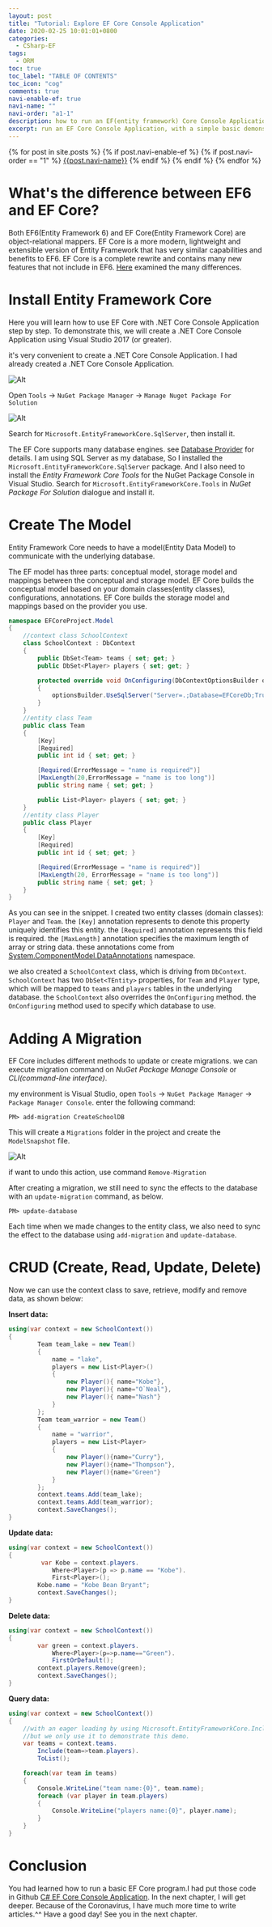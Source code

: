 ```yaml
---
layout: post
title: "Tutorial: Explore EF Core Console Application"
date: 2020-02-25 10:01:01+0800
categories:
  - CSharp-EF
tags:
  - ORM
toc: true
toc_label: "TABLE OF CONTENTS"
toc_icon: "cog"
comments: true
navi-enable-ef: true
navi-name: ""
navi-order: "a1-1"
description: how to run an EF(entity framework) Core Console Application, with a simple, basic demonstration.
excerpt: run an EF Core Console Application, with a simple basic demonstration.
---
```

<!--navigation bar-->
<div class='navi-link-container'>
  {% for post in site.posts %}
    {% if post.navi-enable-ef %}
      {%  if post.navi-order == "1" %}
          <a href="{{ site.baseurl }}{{ post.url }}" class='navi-link'>{{post.navi-name}}</a>
      {% endif %}
    {% endif %}
  {% endfor %}
</div>
<!--navigation bar-->

# What's the difference between EF6 and EF Core?
Both EF6(Entity Framework 6) and EF Core(Entity Framework Core) are object-relational mappers. EF Core is a more modern, lightweight and extensible version of Entity Framework that has very similar capabilities and benefits to EF6. EF Core is a complete rewrite and contains many new features that not include in EF6.  [Here][1] examined the many differences.

# Install Entity Framework Core
Here you will learn how to use EF Core with .NET Core Console Application step by step. To demonstrate this, we will create a .NET Core Console Application using Visual Studio 2017 (or greater).

it's very convenient to create a .NET Core Console Application. I had already created a .NET Core Console Application.

![Alt][3]

Open `Tools` -> `NuGet Package Manager` -> `Manage Nuget Package For Solution`

![Alt][4]

Search for `Microsoft.EntityFrameworkCore.SqlServer`, then install it.

The EF Core supports many database engines. see [Database Provider][2] for details. I am using SQL Server as my database, So I installed the `Microsoft.EntityFrameworkCore.SqlServer` package. And I also need to install the *Entity Framework Core Tools* for the NuGet Package Console in Visual Studio. Search for `Microsoft.EntityFrameworkCore.Tools` in *NuGet Package For Solution* dialogue and install it.

# Create The Model
Entity Framework Core needs to have a model(Entity Data Model) to communicate with the underlying database. 

The EF model has three parts: conceptual model, storage model and mappings between the conceptual and storage model. EF Core builds the conceptual model based on your domain classes(entity classes), configurations, annotations.  EF Core builds the storage model and mappings based on the provider you use.

```c#
namespace EFCoreProject.Model
{
    //context class SchoolContext
    class SchoolContext : DbContext
    {
        public DbSet<Team> teams { set; get; }
        public DbSet<Player> players { set; get; }

        protected override void OnConfiguring(DbContextOptionsBuilder optionsBuilder)
        {
            optionsBuilder.UseSqlServer("Server=.;Database=EFCoreDb;Trusted_Connection=True;");
        }
    }
    //entity class Team
    public class Team
    {
        [Key]
        [Required]
        public int id { set; get; }

        [Required(ErrorMessage = "name is required")]
        [MaxLength(20,ErrorMessage = "name is too long")]
        public string name { set; get; }

        public List<Player> players { set; get; }
    }
    //entity class Player
    public class Player 
    {
        [Key]
        [Required]
        public int id { set; get; }

        [Required(ErrorMessage = "name is required")]
        [MaxLength(20, ErrorMessage = "name is too long")]
        public string name { set; get; }
    }
}
```

As you can see in the snippet. I created two entity classes (domain classes): `Player` and `Team`. the `[Key]` annotation represents to denote this property uniquely identifies this entity. the `[Required]` annotation represents this field is required. the `[MaxLength]` annotation specifies the maximum length of array or string data. these annotations come from 
[System.ComponentModel.DataAnnotations][5] namespace.

we also created a `SchoolContext` class, which is driving from `DbContext`. `SchoolContext` has two `DbSet<TEntity>` properties, for `Team` and `Player` type, which will be mapped to `teams` and `players` tables in the underlying database. the `SchoolContext` also overrides the `OnConfiguring` method. the `OnConfiguring` method used to specify which database to use. 

# Adding A Migration
EF Core includes different methods to update or create migrations. we can execute migration command on *NuGet Package Manage Console* or *CLI(command-line interface)*.

my environment is Visual Studio, open `Tools` -> `NuGet Package Manager` -> `Package Manager Console`. enter the following command:
```
PM> add-migration CreateSchoolDB
```

This will create a `Migrations` folder in the project and create the `ModelSnapshot` file.

![Alt][6]

if want to undo this action, use command `Remove-Migration`

After creating a migration, we still need to sync the effects to the database with an `update-migration` command, as below.
```
PM> update-database
```

Each time when we made changes to the entity class, we also need to sync the effect to the database using `add-migration` and `update-database`.


# CRUD (Create, Read, Update, Delete)
Now we can use the context class to save, retrieve, modify and remove data, as shown below:

**Insert data:**
```c#
using(var context = new SchoolContext())
{
        Team team_lake = new Team()
        {
            name = "lake",
            players = new List<Player>()
            {
                new Player(){ name="Kobe"},
                new Player(){ name="O`Neal"},
                new Player(){ name="Nash"}
            }
        };
        Team team_warrior = new Team()
        {
            name = "warrior",
            players = new List<Player>
            {
                new Player(){name="Curry"},
                new Player(){name="Thompson"},
                new Player(){name="Green"}
            }
        };
        context.teams.Add(team_lake);
        context.teams.Add(team_warrior);
        context.SaveChanges();
}
```

**Update data:**

```c#
using(var context = new SchoolContext())
{                
         var Kobe = context.players.
            Where<Player>(p => p.name == "Kobe").
            First<Player>();
        Kobe.name = "Kobe Bean Bryant";
        context.SaveChanges();
}
```

**Delete data:**

```c#
using(var context = new SchoolContext())
{
        var green = context.players.
            Where<Player>(p=>p.name=="Green").
            FirstOrDefault();
        context.players.Remove(green);
        context.SaveChanges();
}
```

**Query data:**

```c#
using(var context = new SchoolContext())
{
    //with an eager loading by using Microsoft.EntityFrameworkCore.Include,it's not wise.
    //but we only use it to demonstrate this demo.
    var teams = context.teams.
        Include(team=>team.players).
        ToList();

    foreach(var team in teams)
    {
        Console.WriteLine("team name:{0}", team.name);
        foreach (var player in team.players)
        {
            Console.WriteLine("players name:{0}", player.name);
        }
    }
}
```

# Conclusion

You had learned how to run a basic EF Core program.I had put those code in Github [C# EF Core Console Application][7]. In the next chapter, I will get deeper. Because of the Coronavirus, I have much more time to write articles.^^ Have a good day! See you in the next chapter.

[1]:https://docs.microsoft.com/en-us/ef/efcore-and-ef6/index
[2]:https://docs.microsoft.com/en-us/ef/core/providers/index?tabs=vs
[3]:/blog/public/img/2020-02-25-Tutorial-Explore-EF-Core-Console-Application-a.png
[4]:/blog/public/img/2020-02-25-Tutorial-Explore-EF-Core-Console-Application-b.png
[5]:https://docs.microsoft.com/en-us/dotnet/api/system.componentmodel.dataannotations?redirectedfrom=MSDN&view=netframework-4.8
[6]:/blog/public/img/2020-02-25-Tutorial-Explore-EF-Core-Console-Application-c.png
[7]:https://github.com/voltwu/C-Sharp-Console-Application-EF-Core-Example/tree/b1e4c8a75245f4bd569b8c0b7cca586523db96f4
